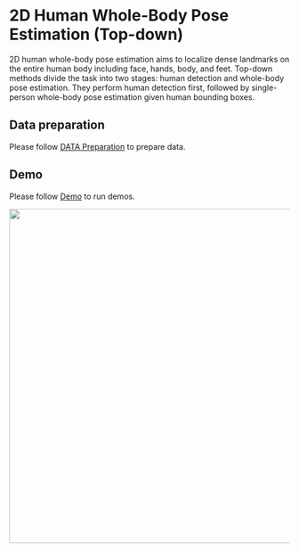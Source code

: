 # 2D Human Whole-Body Pose Estimation (Top-down)

2D human whole-body pose estimation aims to localize dense landmarks on the entire human body including face, hands, body, and feet.
Top-down methods divide the task into two stages: human detection and whole-body pose estimation.
They perform human detection first, followed by single-person whole-body pose estimation given human bounding boxes.

## Data preparation

Please follow [DATA Preparation](/docs/tasks/2d_wholebody_keypoint.md) to prepare data.

## Demo

Please follow [Demo](/demo/2d_wholebody_pose_demo.md) to run demos.

<img src="https://user-images.githubusercontent.com/9464825/95552839-00a61080-0a40-11eb-818c-b8dad7307217.gif" width="600px" alt><br>
